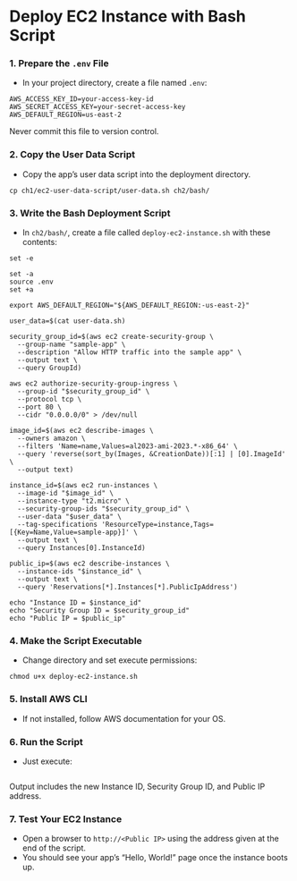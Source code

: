 # Deploy EC2 Instance with Bash Script 

### 1. Prepare the `.env` File
- In your project directory, create a file named `.env`:

```
AWS_ACCESS_KEY_ID=your-access-key-id
AWS_SECRET_ACCESS_KEY=your-secret-access-key
AWS_DEFAULT_REGION=us-east-2

```

Never commit this file to version control.
### 2. Copy the User Data Script
- Copy the app’s user data script into the deployment directory.

```
cp ch1/ec2-user-data-script/user-data.sh ch2/bash/

```

### 3. Write the Bash Deployment Script
- In `ch2/bash/`, create a file called `deploy-ec2-instance.sh` with these contents:

```#!/usr/bin/env bash
set -e

set -a
source .env
set +a

export AWS_DEFAULT_REGION="${AWS_DEFAULT_REGION:-us-east-2}"

user_data=$(cat user-data.sh)

security_group_id=$(aws ec2 create-security-group \
  --group-name "sample-app" \
  --description "Allow HTTP traffic into the sample app" \
  --output text \
  --query GroupId)

aws ec2 authorize-security-group-ingress \
  --group-id "$security_group_id" \
  --protocol tcp \
  --port 80 \
  --cidr "0.0.0.0/0" > /dev/null

image_id=$(aws ec2 describe-images \
  --owners amazon \
  --filters 'Name=name,Values=al2023-ami-2023.*-x86_64' \
  --query 'reverse(sort_by(Images, &CreationDate))[:1] | [0].ImageId' \
  --output text)

instance_id=$(aws ec2 run-instances \
  --image-id "$image_id" \
  --instance-type "t2.micro" \
  --security-group-ids "$security_group_id" \
  --user-data "$user_data" \
  --tag-specifications 'ResourceType=instance,Tags=[{Key=Name,Value=sample-app}]' \
  --output text \
  --query Instances[0].InstanceId)

public_ip=$(aws ec2 describe-instances \
  --instance-ids "$instance_id" \
  --output text \
  --query 'Reservations[*].Instances[*].PublicIpAddress')

echo "Instance ID = $instance_id"
echo "Security Group ID = $security_group_id"
echo "Public IP = $public_ip"

```

### 4. Make the Script Executable
- Change directory and set execute permissions:

```cd ch2/bash
chmod u+x deploy-ec2-instance.sh

```

### 5. Install AWS CLI
- If not installed, follow AWS documentation for your OS.

### 6. Run the Script
- Just execute:

```./deploy-ec2-instance.sh

```

Output includes the new Instance ID, Security Group ID, and Public IP address.
### 7. Test Your EC2 Instance
- Open a browser to `http://<Public IP>` using the address given at the end of the script.
- You should see your app’s “Hello, World!” page once the instance boots up.
